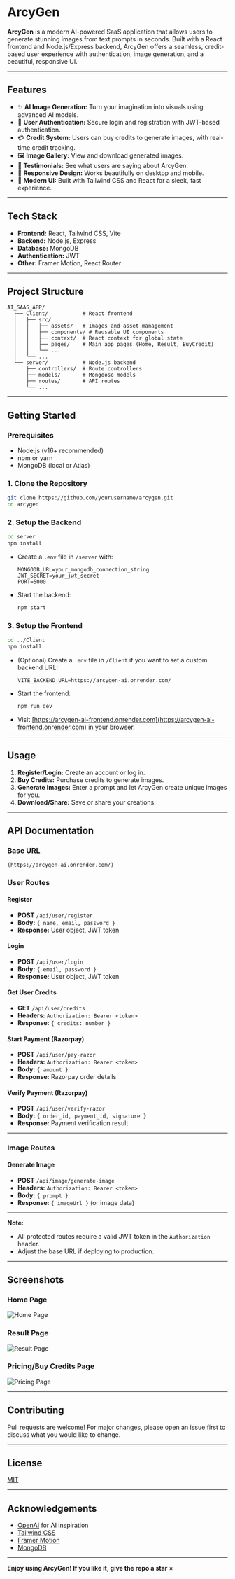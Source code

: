 # ArcyGen

**ArcyGen** is a modern AI-powered SaaS application that allows users to generate stunning images from text prompts in seconds. Built with a React frontend and Node.js/Express backend, ArcyGen offers a seamless, credit-based user experience with authentication, image generation, and a beautiful, responsive UI.

---

## Features

- ✨ **AI Image Generation:** Turn your imagination into visuals using advanced AI models.
- 👤 **User Authentication:** Secure login and registration with JWT-based authentication.
- 💳 **Credit System:** Users can buy credits to generate images, with real-time credit tracking.
- 🖼️ **Image Gallery:** View and download generated images.
- 💬 **Testimonials:** See what users are saying about ArcyGen.
- 📱 **Responsive Design:** Works beautifully on desktop and mobile.
- 🌈 **Modern UI:** Built with Tailwind CSS and React for a sleek, fast experience.

---

## Tech Stack

- **Frontend:** React, Tailwind CSS, Vite
- **Backend:** Node.js, Express
- **Database:** MongoDB
- **Authentication:** JWT
- **Other:** Framer Motion, React Router

---

## Project Structure

```
AI_SAAS_APP/
  ├── Client/           # React frontend
  │   ├── src/
  │   │   ├── assets/   # Images and asset management
  │   │   ├── components/ # Reusable UI components
  │   │   ├── context/  # React context for global state
  │   │   ├── pages/    # Main app pages (Home, Result, BuyCredit)
  │   │   └── ...       
  │   └── ...
  └── server/           # Node.js backend
      ├── controllers/  # Route controllers
      ├── models/       # Mongoose models
      ├── routes/       # API routes
      └── ...
```

---

## Getting Started

### Prerequisites

- Node.js (v16+ recommended)
- npm or yarn
- MongoDB (local or Atlas)

### 1. Clone the Repository

```bash
git clone https://github.com/yourusername/arcygen.git
cd arcygen
```

### 2. Setup the Backend

```bash
cd server
npm install
```

- Create a `.env` file in `/server` with:
  ```
  MONGODB_URL=your_mongodb_connection_string
  JWT_SECRET=your_jwt_secret
  PORT=5000
  ```

- Start the backend:
  ```bash
  npm start
  ```

### 3. Setup the Frontend

```bash
cd ../Client
npm install
```

- (Optional) Create a `.env` file in `/Client` if you want to set a custom backend URL:
  ```
  VITE_BACKEND_URL=https://arcygen-ai.onrender.com/
  ```

- Start the frontend:
  ```bash
  npm run dev
  ```

- Visit [https://arcygen-ai-frontend.onrender.com](https://arcygen-ai-frontend.onrender.com) in your browser.

---

## Usage

1. **Register/Login:** Create an account or log in.
2. **Buy Credits:** Purchase credits to generate images.
3. **Generate Images:** Enter a prompt and let ArcyGen create unique images for you.
4. **Download/Share:** Save or share your creations.

---

## API Documentation

### Base URL
```
(https://arcygen-ai.onrender.com/)
```

### User Routes

#### Register
- **POST** `/api/user/register`
- **Body:** `{ name, email, password }`
- **Response:** User object, JWT token

#### Login
- **POST** `/api/user/login`
- **Body:** `{ email, password }`
- **Response:** User object, JWT token

#### Get User Credits
- **GET** `/api/user/credits`
- **Headers:** `Authorization: Bearer <token>`
- **Response:** `{ credits: number }`

#### Start Payment (Razorpay)
- **POST** `/api/user/pay-razor`
- **Headers:** `Authorization: Bearer <token>`
- **Body:** `{ amount }`
- **Response:** Razorpay order details

#### Verify Payment (Razorpay)
- **POST** `/api/user/verify-razor`
- **Body:** `{ order_id, payment_id, signature }`
- **Response:** Payment verification result

---

### Image Routes

#### Generate Image
- **POST** `/api/image/generate-image`
- **Headers:** `Authorization: Bearer <token>`
- **Body:** `{ prompt }`
- **Response:** `{ imageUrl }` (or image data)

---

**Note:**  
- All protected routes require a valid JWT token in the `Authorization` header.
- Adjust the base URL if deploying to production.

---

## Screenshots

### Home Page
![Home Page](./Client/src/assets/Home.png)

### Result Page
![Result Page](./Client/src/assets/Result.png)

### Pricing/Buy Credits Page
![Pricing Page](./Client/src/assets/BuyCredit.png)

---

## Contributing

Pull requests are welcome! For major changes, please open an issue first to discuss what you would like to change.

---

## License

[MIT](LICENSE)

---

## Acknowledgements

- [OpenAI](https://openai.com/) for AI inspiration
- [Tailwind CSS](https://tailwindcss.com/)
- [Framer Motion](https://www.framer.com/motion/)
- [MongoDB](https://www.mongodb.com/)

---

**Enjoy using ArcyGen! If you like it, give the repo a star ⭐** 
